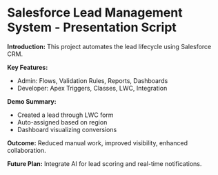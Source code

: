 # Salesforce Lead Management System - Presentation Script

**Introduction:**
This project automates the lead lifecycle using Salesforce CRM.

**Key Features:**
- Admin: Flows, Validation Rules, Reports, Dashboards
- Developer: Apex Triggers, Classes, LWC, Integration

**Demo Summary:**
- Created a lead through LWC form
- Auto-assigned based on region
- Dashboard visualizing conversions

**Outcome:**
Reduced manual work, improved visibility, enhanced collaboration.

**Future Plan:**
Integrate AI for lead scoring and real-time notifications.